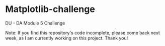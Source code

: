 # Matplotlib-challenge
DU - DA Module 5 Challenge

Note: If you find this repository's code incomplete, please come back next week, as I am currently working on this project. Thank you!

